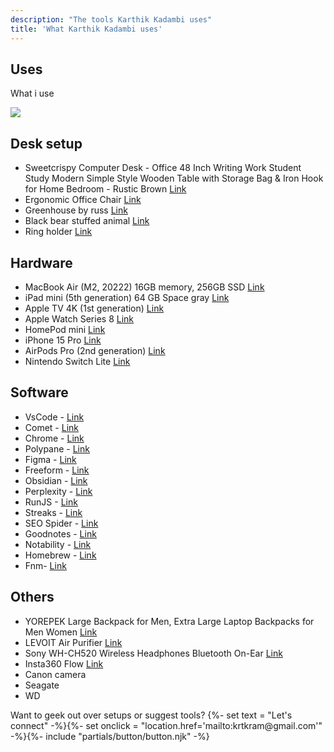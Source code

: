 ```yaml
---
description: "The tools Karthik Kadambi uses"
title: 'What Karthik Kadambi uses'
---
```

<section class="section-inset" aria-label="Karthik uses">
  <div class="flow">
    <h1  class="header-branding">Uses</h1>
    <p>What i use</p>
  </div>
</section>
<section class="uses" aria-label="Uses list">
  <img src="/assets/images/site/desk_setup.png" style="margin: auto"/>
  <h2  class="header-branding">Desk setup</h2>
  <ul>
    <li>Sweetcrispy Computer Desk - Office 48 Inch Writing Work Student Study Modern Simple Style Wooden Table with Storage Bag & Iron Hook for Home Bedroom - Rustic Brown <a href="https://a.co/d/huTmnja" target="_blank" nofollow>Link</a></li>
    <li>Ergonomic Office Chair  <a href="https://a.co/d/7X2FuSY" target="_blank" nofollow>Link</a></li>
    <li>Greenhouse by russ <a href="" target="_blank" nofollow>Link</a></li>
    <li>Black bear stuffed animal <a href="https://thenationalparkstore.com/products/ck-black-bear-stuffed-animal-12?_pos=3&_sid=e779f7ab4&_ss=r" target="_blank" nofollow>Link</a></li>
    <li>Ring holder <a href="https://www.amazon.sg/PUDDING-CABIN-White-Dinosaur-Holder/dp/B0B751CF8T?th=1" target="_blank" nofollow>Link</a></li>
  </ul>
  <h2  class="header-branding">Hardware</h2>
  <ul>
    <li>MacBook Air (M2, 20222) 16GB memory, 256GB SSD <a href="https://support.apple.com/en-us/111867" target="_blank" nofollow>Link</a></li>
    <li>iPad mini (5th generation) 64 GB Space gray <a href="https://support.apple.com/en-us/111904" target="_blank" nofollow>Link</a></li>
    <li>Apple TV 4K (1st generation) <a href="https://support.apple.com/en-us/111929" target="_blank" nofollow>Link</a></li>
    <li>Apple Watch Series 8 <a href="https://support.apple.com/en-us/111848" target="_blank" nofollow>Link</a></li>
    <li>HomePod mini <a href="https://www.apple.com/homepod-mini/" target="_blank" nofollow>Link</a></li>
    <li>iPhone 15 Pro <a href="https://support.apple.com/en-us/111829" target="_blank" nofollow>Link</a></li>
    <li>AirPods Pro (2nd generation) <a href="https://support.apple.com/en-us/docs/airpods/300992" target="_blank" nofollow>Link</a></li>
    <li>Nintendo Switch Lite  <a href="https://www.nintendo.com/us/gaming-systems/switch/lite/" target="_blank" nofollow>Link</a></li>
  </ul>
  <h2  class="header-branding">Software</h2>
  <ul>
    <li>VsCode - <a href="https://code.visualstudio.com/" target="_blank" nofollow>Link</a></li>
    <li>Comet - <a href="https://www.perplexity.ai/comet" target="_blank" nofollow>Link</a></li>
    <li>Chrome - <a href="https://www.google.com/chrome/" target="_blank" nofollow>Link</a></li>
    <li>Polypane - <a href="https://polypane.app/" target="_blank" nofollow>Link</a></li>
    <li>Figma - <a href="https://www.figma.com/" target="_blank" nofollow>Link</a></li>
    <li>Freeform - <a href="https://apps.apple.com/us/app/freeform/id6443742539" target="_blank" nofollow>Link</a></li>
    <li>Obsidian - <a href="https://obsidian.md/" target="_blank" nofollow>Link</a></li>
    <li>Perplexity - <a href="https://www.perplexity.ai/" target="_blank" nofollow>Link</a></li>
    <li>RunJS -  <a href="https://runjs.app/" target="_blank" nofollow>Link</a></li>
    <li>Streaks - <a href="https://streaksapp.com/" target="_blank" nofollow>Link</a></li>
    <li>SEO Spider - <a href="https://www.screamingfrog.co.uk/seo-spider/" target="_blank" nofollow>Link</a></li>
    <li>Goodnotes - <a href="https://www.goodnotes.com/" target="_blank" nofollow>Link</a></li>
    <li>Notability - <a href="https://notability.com/" target="_blank" nofollow>Link</a></li>
    <li>Homebrew - <a href="https://brew.sh/" target="_blank" nofollow>Link</a></li>
    <li>Fnm- <a href="https://github.com/Schniz/fnm" target="_blank" nofollow>Link</a></li>
  </ul>
  <h2  class="header-branding">Others</h2>
  <ul>
    <li>YOREPEK Large Backpack for Men, Extra Large Laptop Backpacks for Men Women <a href="https://a.co/d/f0d0BfR" target="_blank" nofollow>Link</a></li>
    <li>LEVOIT Air Purifier <a href="https://a.co/d/hiGu3DG" target="_blank" nofollow>Link</a></li>
    <li>Sony WH-CH520 Wireless Headphones Bluetooth On-Ear <a href="https://a.co/d/5Xl1niT" target="_blank" nofollow>Link</a></li>
    <li>Insta360 Flow <a href="https://store.insta360.com/product/flow?c=2217&from=nav_product&_gl=1*rrmxue*_up*MQ..*_ga*MTI0MzkwNDMwMS4xNzYwNjQzNjEw*_ga_46QD011RHK*czE3NjA2NDM2MDkkbzEkZzEkdDE3NjA2NDM2MjEkajQ4JGwwJGgw*_ga_7TV2BE92TS*czE3NjA2NDM2MDkkbzEkZzEkdDE3NjA2NDM2MjEkajQ4JGwwJGgw" target="_blank" nofollow>Link</a></li>
    <li>Canon camera</li>
    <li>Seagate</li>
    <li>WD</li>
  </ul>
  <p>
    Want to geek out over setups or suggest tools?
    {%- set text = "Let's connect" -%}{%- set onclick = "location.href='mailto:krtkram@gmail.com'" -%}{%- include "partials/button/button.njk" -%}
  </p>
</section>